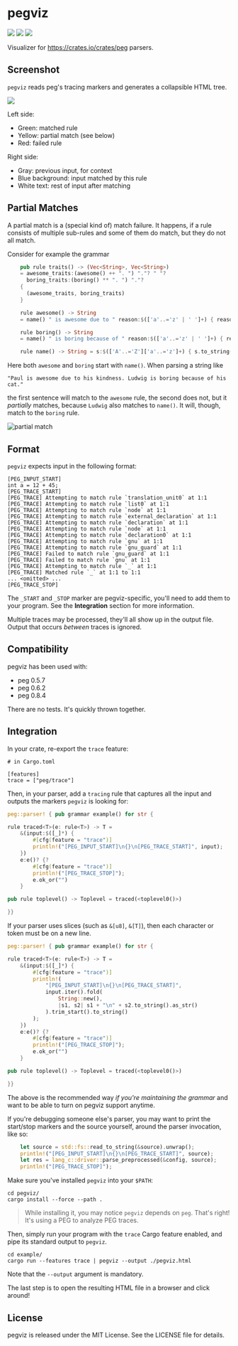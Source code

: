 # pegviz

![](https://img.shields.io/badge/quick%20hack%3F-yes!-green)
![](https://img.shields.io/badge/maintained%3F-not%20really-red)
![](https://img.shields.io/badge/license-mit-blue)

Visualizer for https://crates.io/crates/peg parsers.

## Screenshot

`pegviz` reads peg's tracing markers and generates a collapsible HTML tree.

![](https://user-images.githubusercontent.com/7998310/80628077-1fe05100-8a51-11ea-87aa-4b8362adf56c.png)

Left side:

  * Green: matched rule
  * Yellow: partial match (see below)
  * Red: failed rule

Right side:

  * Gray: previous input, for context
  * Blue background: input matched by this rule
  * White text: rest of input after matching


## Partial Matches

A partial match is a (special kind of) match failure.
It happens, if a rule consists of multiple sub-rules and some of them do match, but they do not all match.

Consider for example the grammar

```rust
    pub rule traits() -> (Vec<String>, Vec<String>)
    = awesome_traits:(awesome() ++ ". ") "."? " "?
      boring_traits:(boring() ** ". ") "."?
    {
      (awesome_traits, boring_traits)
    }

    rule awesome() -> String
    = name() " is awesome due to " reason:$(['a'..='z' | ' ']+) { reason.to_string() }

    rule boring() -> String
    = name() " is boring because of " reason:$(['a'..='z' | ' ']+) { reason.to_string() }

    rule name() -> String = s:$(['A'..='Z']['a'..='z']+) { s.to_string() }
```

Here both `awesome` and `boring` start with `name()`.
When parsing a string like

    "Paul is awesome due to his kindness. Ludwig is boring because of his cat."

the first sentence will match to the `awesome` rule, the second does not, but it _partially_ matches, because `Ludwig` also matches to `name()`.
It will, though, match to the `boring` rule.

![partial match](https://github.com/user-attachments/assets/99fe050d-2ba6-44a7-9a76-a3d96956d788)


## Format

`pegviz` expects input in the following format:

```
[PEG_INPUT_START]
int a = 12 + 45;
[PEG_TRACE_START]
[PEG_TRACE] Attempting to match rule `translation_unit0` at 1:1
[PEG_TRACE] Attempting to match rule `list0` at 1:1
[PEG_TRACE] Attempting to match rule `node` at 1:1
[PEG_TRACE] Attempting to match rule `external_declaration` at 1:1
[PEG_TRACE] Attempting to match rule `declaration` at 1:1
[PEG_TRACE] Attempting to match rule `node` at 1:1
[PEG_TRACE] Attempting to match rule `declaration0` at 1:1
[PEG_TRACE] Attempting to match rule `gnu` at 1:1
[PEG_TRACE] Attempting to match rule `gnu_guard` at 1:1
[PEG_TRACE] Failed to match rule `gnu_guard` at 1:1
[PEG_TRACE] Failed to match rule `gnu` at 1:1
[PEG_TRACE] Attempting to match rule `_` at 1:1
[PEG_TRACE] Matched rule `_` at 1:1 to 1:1
... <omitted> ...
[PEG_TRACE_STOP]
```

The `_START` and `_STOP` marker are pegviz-specific, you'll need to add
them to your program. See the **Integration** section for more information.

Multiple traces may be processed, they'll all show up in the output file.
Output that occurs *between* traces is ignored.

## Compatibility

pegviz has been used with:

  * peg 0.5.7
  * peg 0.6.2
  * peg 0.8.4

There are no tests. It's quickly thrown together.

## Integration

In your crate, re-export the `trace` feature:

```
# in Cargo.toml

[features]
trace = ["peg/trace"]
```

Then, in your parser, add a `tracing` rule that captures all the input
and outputs the markers `pegviz` is looking for:

```rust
peg::parser! { pub grammar example() for str {

rule traced<T>(e: rule<T>) -> T =
    &(input:$([_]*) {
        #[cfg(feature = "trace")]
        println!("[PEG_INPUT_START]\n{}\n[PEG_TRACE_START]", input);
    })
    e:e()? {?
        #[cfg(feature = "trace")]
        println!("[PEG_TRACE_STOP]");
        e.ok_or("")
    }

pub rule toplevel() -> Toplevel = traced(<toplevel0()>)

}}
```

If your parser uses slices (such as `&[u8]`, `&[T]`), then each character or token must be on a new line.

```rust
peg::parser! { pub grammar example() for str {

rule traced<T>(e: rule<T>) -> T =
    &(input:$([_]*) {
        #[cfg(feature = "trace")]
        println!(
            "[PEG_INPUT_START]\n{}\n[PEG_TRACE_START]",
            input.iter().fold(
                String::new(),
                |s1, s2| s1 + "\n" + s2.to_string().as_str()
            ).trim_start().to_string()
        );
    })
    e:e()? {?
        #[cfg(feature = "trace")]
        println!("[PEG_TRACE_STOP]");
        e.ok_or("")
    }

pub rule toplevel() -> Toplevel = traced(<toplevel0()>)

}}
```

The above is the recommended way *if you're maintaining the grammar* and want
to be able to turn on pegviz support anytime.

If you're debugging someone else's parser, you may want to print the start/stop
markers and the source yourself, around the parser invocation, like so:

```rust
    let source = std::fs::read_to_string(&source).unwrap();
    println!("[PEG_INPUT_START]\n{}\n[PEG_TRACE_START]", source);
    let res = lang_c::driver::parse_preprocessed(&config, source);
    println!("[PEG_TRACE_STOP]");
```

Make sure you've installed `pegviz` into your `$PATH`:

```shell
cd pegviz/
cargo install --force --path .
```

> While installing it, you may notice `pegviz` depends on `peg`.
> That's right! It's using a PEG to analyze PEG traces.

Then, simply run your program with the `trace` Cargo feature enabled, and
pipe its standard output to `pegviz`.

```shell
cd example/
cargo run --features trace | pegviz --output ./pegviz.html
```

Note that the `--output` argument is mandatory.

The last step is to open the resulting HTML file in a browser and click around!

## License

pegviz is released under the MIT License. See the LICENSE file for details.
